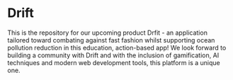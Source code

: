 # Drift 
This is the repository for our upcoming product Drfit - an application tailored toward combating against fast fashion whilst supporting ocean pollution reduction in this education, action-based app! We look forward to building a community with Drift and with the inclusion of gamification, AI techniques and modern web development tools, this platform is a unique one.
